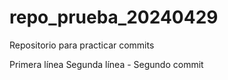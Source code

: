 # repo_prueba_20240429
Repositorio para practicar commits

Primera línea
Segunda línea - Segundo commit

